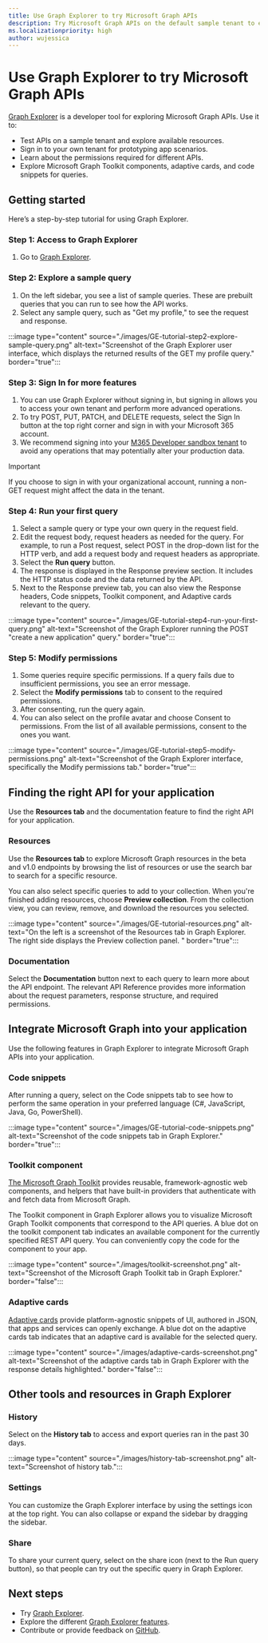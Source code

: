 ```yaml
---
title: Use Graph Explorer to try Microsoft Graph APIs
description: Try Microsoft Graph APIs on the default sample tenant to explore capabilities, or sign in to your tenant and use it as a prototyping tool to fulfill your app scenarios.
ms.localizationpriority: high
author: wujessica
---
```


# Use Graph Explorer to try Microsoft Graph APIs

[Graph Explorer](https://developer.microsoft.com/graph/graph-explorer/) is a developer tool for exploring Microsoft Graph APIs. Use it to:

- Test APIs on a sample tenant and explore available resources.
- Sign in to your own tenant for prototyping app scenarios.
- Learn about the permissions required for different APIs.
- Explore Microsoft Graph Toolkit components, adaptive cards, and code snippets for queries.

## Getting started

Here’s a step-by-step tutorial for using Graph Explorer.

### Step 1: Access to Graph Explorer

1. Go to [Graph Explorer](https://developer.microsoft.com/graph/graph-explorer/).

### Step 2: Explore a sample query

1. On the left sidebar, you see a list of sample queries. These are prebuilt queries that you can run to see how the API works.
1. Select any sample query, such as "Get my profile," to see the request and response.

:::image type="content" source="./images/GE-tutorial-step2-explore-sample-query.png" alt-text="Screenshot of the Graph Explorer user interface, which displays the returned results of the GET my profile query." border="true":::

### Step 3: Sign In for more features

1. You can use Graph Explorer without signing in, but signing in allows you to access your own tenant and perform more advanced operations.
1. To try POST, PUT, PATCH, and DELETE requests, select the Sign In button at the top right corner and sign in with your Microsoft 365 account.
1. We recommend signing into your [M365 Developer sandbox tenant](https://developer.microsoft.com/en-US/microsoft-365/dev-program) to avoid any operations that may potentially alter your production data.

> [!IMPORTANT]
> If you choose to sign in with your organizational account, running a non-GET request might affect the data in the tenant.

### Step 4: Run your first query

1. Select a sample query or type your own query in the request field.
1. Edit the request body, request headers as needed for the query.
For example, to run a Post request, select POST in the drop-down list for the HTTP verb, and add a request body and request headers as appropriate.
1. Select the **Run query** button.
1. The response is displayed in the Response preview section. It includes the HTTP status code and the data returned by the API.
1. Next to the Response preview tab, you can also view the Response headers, Code snippets, Toolkit component, and Adaptive cards relevant to the query.  

:::image type="content" source="./images/GE-tutorial-step4-run-your-first-query.png" alt-text="Screenshot of the Graph Explorer running the POST "create a new application" query." border="true":::

### Step 5: Modify permissions

1. Some queries require specific permissions. If a query fails due to insufficient permissions, you see an error message.
1. Select the **Modify permissions** tab to consent to the required permissions.
1. After consenting, run the query again.
1. You can also select on the profile avatar and choose Consent to permissions. From the list of all available permissions, consent to the ones you want.

:::image type="content" source="./images/GE-tutorial-step5-modify-permissions.png" alt-text="Screenshot of the Graph Explorer interface, specifically the Modify permissions tab." border="true":::

## Finding the right API for your application

Use the **Resources tab** and the documentation feature to find the right API for your application.

### Resources

Use the **Resources tab** to explore Microsoft Graph resources in the beta and v1.0 endpoints by browsing the list of resources or use the search bar to search for a specific resource.

You can also select specific queries to add to your collection. When you're finished adding resources, choose **Preview collection**. From the collection view, you can review, remove, and download the resources you selected.

:::image type="content" source="./images/GE-tutorial-resources.png" alt-text="On the left is a screenshot of the Resources tab in Graph Explorer. The right side displays the Preview collection panel. " border="true":::

### Documentation

Select the **Documentation** button next to each query to learn more about the API endpoint. The relevant API Reference provides more information about the request parameters, response structure, and required permissions.

## Integrate Microsoft Graph into your application

Use the following features in Graph Explorer to integrate Microsoft Graph APIs into your application.

### Code snippets

After running a query, select on the Code snippets tab to see how to perform the same operation in your preferred language (C#, JavaScript, Java, Go, PowerShell).

:::image type="content" source="./images/GE-tutorial-code-snippets.png" alt-text="Screenshot of the code snippets tab in Graph Explorer." border="true":::

### Toolkit component

[The Microsoft Graph Toolkit](https://learn.microsoft.com/en-us/graph/toolkit/overview?tabs=html) provides reusable, framework-agnostic web components, and helpers that have built-in providers that authenticate with and fetch data from Microsoft Graph.  

The Toolkit component in Graph Explorer allows you to visualize Microsoft Graph Toolkit components that correspond to the API queries. A blue dot on the toolkit component tab indicates an available component for the currently specified REST API query. You can conveniently copy the code for the component to your app.

:::image type="content" source="./images/toolkit-screenshot.png" alt-text="Screenshot of the Microsoft Graph Toolkit tab in Graph Explorer." border="false":::

### Adaptive cards

[Adaptive cards](https://adaptivecards.io/) provide platform-agnostic snippets of UI, authored in JSON, that apps and services can openly exchange. A blue dot on the adaptive cards tab indicates that an adaptive card is available for the selected query.

:::image type="content" source="./images/adaptive-cards-screenshot.png" alt-text="Screenshot of the adaptive cards tab in Graph Explorer with the response details highlighted." border="false":::

## Other tools and resources in Graph Explorer

### History

Select on the **History tab** to access and export queries ran in the past 30 days.

:::image type="content" source="./images/history-tab-screenshot.png" alt-text="Screenshot of history tab.":::

### Settings

You can customize the Graph Explorer interface by using the settings icon at the top right. You can also collapse or expand the sidebar by dragging the sidebar.

### Share  

To share your current query, select on the share icon (next to the Run query button), so that people can try out the specific query in Graph Explorer.

## Next steps

- Try [Graph Explorer](https://developer.microsoft.com/graph/graph-explorer/).
- Explore the different [Graph Explorer features](./graph-explorer-features.md).
- Contribute or provide feedback on [GitHub](https://github.com/microsoftgraph/microsoft-graph-explorer-v4/issues/new/choose).
